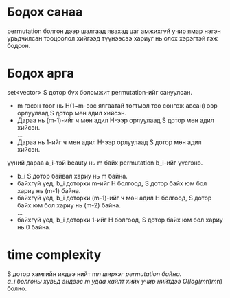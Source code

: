 # Бодох санаа
permutation болгон дээр шалгаад явахад цаг амжихгүй учир ямар нэгэн урьдчилсан тооцоолол хийгээд түүнээсээ хариуг нь олох хэрэгтэй гэж бодсон.  

# Бодох арга
set<vector<int>> S дотор бүх боломжит permutation-ийг сануулсан.
* m гэсэн тоог нь H(1~m-ээс ялгаатай тогтмол тоо сонгож авсан) ээр орлуулаад S дотор мөн адил хийсэн.
* Дараа нь (m-1)-ийг ч мөн адил H-ээр орлуулаад S дотор мөн адил хийсэн.  
...  
* Дараа нь 1-ийг ч мөн адил H-ээр орлуулаад S дотор мөн адил хийсэн.

үүний дараа a_i-тэй beauty нь m байх permutation b_i-ийг үүсгэнэ.
* b_i S дотор байвал хариу нь m байна.
* байхгүй үед, b_i доторхи m-ийг H болгоод, S дотор байх юм бол хариу нь (m-1) байна.
* байхгүй үед, b_i доторхи (m-1)-ийг ч мөн адил H болгоод, S дотор байх юм бол хариу нь (m-2) байна.  
...  
* байхгүй үед, b_i доторхи 1-ийг H болгоод, S дотор байх юм бол хариу нь 0 байна.


# time complexity
S дотор хамгийн ихдээ нийт m*n ширхэг permutation байна.  
a_i болгоны хувьд эндээс m удаа хайлт хийх учир нийтдээ
O(log(m*n)*m*n) болно.
